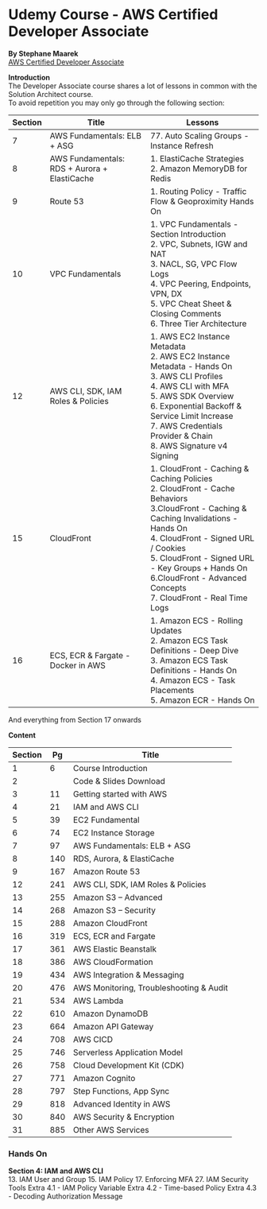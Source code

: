 # Udemy Course - AWS Certified Developer Associate
__By Stephane Maarek__  
[AWS Certified Developer Associate](https://www.udemy.com/course/aws-certified-developer-associate-dva-c01)  

__Introduction__  
The Developer Associate course shares a lot of lessons in common with the Solution Architect course.  
To avoid repetition you may only go through the following section:  

Section | Title                         | Lessons
--|-------------------------------|--------
7 | AWS Fundamentals: ELB + ASG   | 77. Auto Scaling Groups - Instance Refresh
8 | AWS Fundamentals: RDS + Aurora + ElastiCache |1. ElastiCache  Strategies <br> 2. Amazon MemoryDB for Redis
9 | Route 53 | 1. Routing Policy - Traffic Flow & Geoproximity Hands On
10 | VPC Fundamentals | 1. VPC Fundamentals - Section Introduction <br> 2. VPC, Subnets, IGW and NAT <br> 3. NACL, SG, VPC Flow Logs <br>4. VPC Peering, Endpoints, VPN, DX <br>5. VPC Cheat Sheet & Closing Comments <br>6. Three Tier Architecture
12 | AWS CLI, SDK, IAM Roles & Policies | 1. AWS EC2 Instance Metadata <br>2. AWS EC2 Instance Metadata - Hands On <br>3. AWS CLI Profiles <br>4. AWS CLI with MFA <br>5. AWS SDK Overview <br>6. Exponential Backoff & Service Limit Increase <br>7. AWS Credentials Provider & Chain <br>8. AWS Signature v4 Signing
15 | CloudFront |1. CloudFront - Caching & Caching Policies <br>2. CloudFront - Cache Behaviors <br>3.CloudFront - Caching & Caching Invalidations - Hands On <br>4. CloudFront - Signed URL / Cookies <br>5. CloudFront - Signed URL - Key Groups + Hands On <br>6.CloudFront - Advanced Concepts <br>7. CloudFront - Real Time Logs
16 | ECS, ECR & Fargate - Docker in AWS | 1. Amazon ECS - Rolling Updates <br>2. Amazon ECS Task Definitions - Deep Dive <br>3. Amazon ECS Task Definitions - Hands On <br>4. Amazon ECS - Task Placements <br>5. Amazon ECR - Hands On

And everything from Section 17 onwards

__Content__  

Section | Pg  | Title
--------|-----|----------------------
1       |  6  | Course Introduction
2       |     | Code & Slides Download
3       | 11  | Getting started with AWS
4       | 21  | IAM and AWS CLI
5       | 39  | EC2 Fundamental
6       | 74  | EC2 Instance Storage
7       | 97  | AWS Fundamentals: ELB + ASG
8       | 140 | RDS, Aurora, & ElastiCache
9       | 167 | Amazon Route 53
12      | 241 | AWS CLI, SDK, IAM Roles & Policies
13      | 255 | Amazon S3 – Advanced
14      | 268 | Amazon S3 – Security
15      | 288 | Amazon CloudFront
16      | 319 | ECS, ECR and Fargate
17      | 361 | AWS Elastic Beanstalk
18      | 386 | AWS CloudFormation
19      | 434 | AWS Integration & Messaging
20      | 476 | AWS Monitoring, Troubleshooting & Audit
21      | 534 | AWS Lambda
22      | 610 | Amazon DynamoDB
23      | 664 | Amazon API Gateway
24      | 708 | AWS CICD
25      | 746 | Serverless Application Model
26      | 758 | Cloud Development Kit (CDK)
27      | 771 | Amazon Cognito
28      | 797 | Step Functions, App Sync
29      | 818 | Advanced Identity in AWS
30      | 840 | AWS Security & Encryption
31      | 885 | Other AWS Services

### Hands On
__Section 4: IAM and AWS CLI__  
13. IAM User and Group
15. IAM Policy
17. Enforcing MFA
27. IAM Security Tools
Extra 4.1 - IAM Policy Variable
Extra 4.2 - Time-based Policy
Extra 4.3 - Decoding Authorization Message
